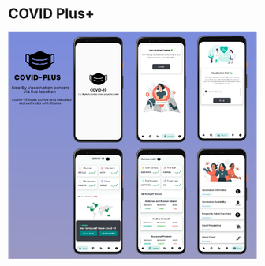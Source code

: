 # COVID Plus+
![Covid Plus App](https://github.com/Ankursehrawat15/COVID_Vaccination_Tracker-App/blob/master/ScreenShots/image1.jpeg)
